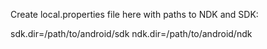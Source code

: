 Create local.properties file here with paths to NDK and SDK:

sdk.dir=/path/to/android/sdk
ndk.dir=/path/to/android/ndk
